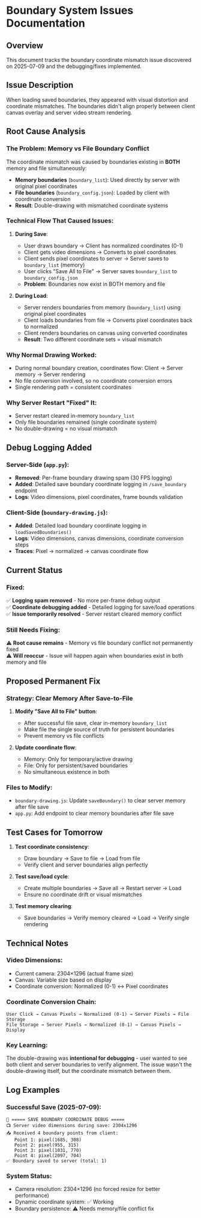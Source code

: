 # Boundary System Issues Documentation

## Overview
This document tracks the boundary coordinate mismatch issue discovered on 2025-07-09 and the debugging/fixes implemented.

## Issue Description
When loading saved boundaries, they appeared with visual distortion and coordinate mismatches. The boundaries didn't align properly between client canvas overlay and server video stream rendering.

## Root Cause Analysis

### The Problem: Memory vs File Boundary Conflict
The coordinate mismatch was caused by boundaries existing in **BOTH** memory and file simultaneously:

- **Memory boundaries** (`boundary_list`): Used directly by server with original pixel coordinates
- **File boundaries** (`boundary_config.json`): Loaded by client with coordinate conversion
- **Result**: Double-drawing with mismatched coordinate systems

### Technical Flow That Caused Issues:

1. **During Save**:
   - User draws boundary → Client has normalized coordinates (0-1)
   - Client gets video dimensions → Converts to pixel coordinates  
   - Client sends pixel coordinates to server → Server saves to `boundary_list` (memory)
   - User clicks "Save All to File" → Server saves `boundary_list` to `boundary_config.json`
   - **Problem**: Boundaries now exist in BOTH memory and file

2. **During Load**:
   - Server renders boundaries from memory (`boundary_list`) using original pixel coordinates
   - Client loads boundaries from file → Converts pixel coordinates back to normalized
   - Client renders boundaries on canvas using converted coordinates
   - **Result**: Two different coordinate sets = visual mismatch

### Why Normal Drawing Worked:
- During normal boundary creation, coordinates flow: Client → Server memory → Server rendering
- No file conversion involved, so no coordinate conversion errors
- Single rendering path = consistent coordinates

### Why Server Restart "Fixed" It:
- Server restart cleared in-memory `boundary_list`
- Only file boundaries remained (single coordinate system)
- No double-drawing = no visual mismatch

## Debug Logging Added

### Server-Side (`app.py`):
- **Removed**: Per-frame boundary drawing spam (30 FPS logging)
- **Added**: Detailed save boundary coordinate logging in `/save_boundary` endpoint
- **Logs**: Video dimensions, pixel coordinates, frame bounds validation

### Client-Side (`boundary-drawing.js`):
- **Added**: Detailed load boundary coordinate logging in `loadSavedBoundaries()`
- **Logs**: Video dimensions, canvas dimensions, coordinate conversion steps
- **Traces**: Pixel → normalized → canvas coordinate flow

## Current Status

### Fixed:
✅ **Logging spam removed** - No more per-frame debug output  
✅ **Coordinate debugging added** - Detailed logging for save/load operations  
✅ **Issue temporarily resolved** - Server restart cleared memory conflict  

### Still Needs Fixing:
⚠️ **Root cause remains** - Memory vs file boundary conflict not permanently fixed  
⚠️ **Will reoccur** - Issue will happen again when boundaries exist in both memory and file  

## Proposed Permanent Fix

### Strategy: Clear Memory After Save-to-File
1. **Modify "Save All to File" button**:
   - After successful file save, clear in-memory `boundary_list`
   - Make file the single source of truth for persistent boundaries
   - Prevent memory vs file conflicts

2. **Update coordinate flow**:
   - Memory: Only for temporary/active drawing
   - File: Only for persistent/saved boundaries
   - No simultaneous existence in both

### Files to Modify:
- `boundary-drawing.js`: Update `saveBoundary()` to clear server memory after file save
- `app.py`: Add endpoint to clear memory boundaries after file save

## Test Cases for Tomorrow

1. **Test coordinate consistency**:
   - Draw boundary → Save to file → Load from file
   - Verify client and server boundaries align perfectly

2. **Test save/load cycle**:
   - Create multiple boundaries → Save all → Restart server → Load
   - Ensure no coordinate drift or visual mismatches

3. **Test memory clearing**:
   - Save boundaries → Verify memory cleared → Load → Verify single rendering

## Technical Notes

### Video Dimensions:
- Current camera: 2304×1296 (actual frame size)
- Canvas: Variable size based on display
- Coordinate conversion: Normalized (0-1) ↔ Pixel coordinates

### Coordinate Conversion Chain:
```
User Click → Canvas Pixels → Normalized (0-1) → Server Pixels → File Storage
File Storage → Server Pixels → Normalized (0-1) → Canvas Pixels → Display
```

### Key Learning:
The double-drawing was **intentional for debugging** - user wanted to see both client and server boundaries to verify alignment. The issue wasn't the double-drawing itself, but the coordinate mismatch between them.

## Log Examples

### Successful Save (2025-07-09):
```
💾 ===== SAVE BOUNDARY COORDINATE DEBUG =====
📺 Server video dimensions during save: 2304x1296
📥 Received 4 boundary points from client:
   Point 1: pixel(1685, 308)
   Point 2: pixel(955, 315)
   Point 3: pixel(1031, 770)
   Point 4: pixel(2097, 704)
✅ Boundary saved to server (total: 1)
```

### System Status:
- Camera resolution: 2304×1296 (no forced resize for better performance)
- Dynamic coordinate system: ✅ Working
- Boundary persistence: ⚠️ Needs memory/file conflict fix